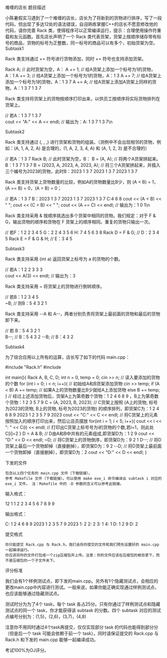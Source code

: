 难缠的店长
题目描述

小陈暑假实习遇到了一个难缠的店长，店长为了将新到的货物进行排序，写了一段代码，但出现了多达12处的语法错误，自诩熟练掌握C++的店长不愿意修改他的代码，请你完善 Rack 类，使得程序可以正常编译运行，提示：合理使用操作符重载和友元函数。首先店长声明了一个 Rack 类代表货架，货架上按顺序储存带有标号的商品，货物的标号为正整数，同一标号的商品可以有多个，初始货架为空。
Subtask1

Rack 类支持通过 += 符号进行货物添加，同时 += 符号也支持添加货架。

Rack A; // 此时货架为空，A：
A += 1; // 给A货架上添加一个标号为1的货物，A：1
A += 3; // 给A货架上添加一个标号为1的货物，A：1 3
A += 7; // 给A货架上添加一个标号为1的货物，A：1 3 7
A += A; // 给A货架上添加A货架上同样的货物，A：1 3 7 1 3 7

Rack 类支持将货架上的货物按顺序打印出来，以供员工按顺序将实际货物排列在货架上。

// 若A：1 3 7 1 3 7   
cout << "A:" << A << endl;
// 输出为：A: 1 3 7 1 3 7\n

Subtask2

Rack 类支持通过 (, , ,) 进行货架和货物的组装。（测例中不会出现相邻的货物，例如：(A, 1, A, 2, A) 是合理的，(1, A, 2, 3, 4, A) 和 (A, 1, 2, 3) 是不合理的）

// 若A：1 3 7
Rack B; // 此时货架为空，B：
B = (A, A); // 将两个A货架拼起来。B：1 3 7 1 3 7
B = (2023, A, 2023, A, 2023, A); // 将三个A货架拼起来，并插入三个编号为2023的货物，此时B：2023 1 3 7 2023 1 3 7 2023 1 3 7

Rack 类支持货架上货物数量的比较，例如A的货物数量比B少，则 (A < B) = 1，(A == B) = 0，(A > B) = 0；

// 若A：1 3 7     B：2023 1 3 7 2023 1 3 7 2023 1 3 7    C:4 6 8
cout << (A < B) << " ";
cout << (C > B) << " ";
cout << (A == C) << endl;
// 输出为：1 0 1\n

Rack 类支持采用 & 按顺序挑选出多个货架中相同的货物。我们规定：对于 F & G，输出货物的顺序和货物在 F 货架上的顺序相同。重复的货物只输出一次。

// 若F：1 2 2 3 4 5   G：2 2 4 3 5 6    H: 7 4 5 6 3 8
Rack D = F & G; // D：2 3 4 5
Rack E = F & G & H; // E：3 4 5

Subtask3

Rack 类支持采用 (int a) 返回货架上标号为 a 的货物的个数。

// 若A：1 2 2 3 3 3   
cout << A(3) << endl;
// 输出为：3

Rack 类支持采用 ~ 将货架上的货物进行倒转顺序。

// 若B：1 2 3 4 5   
~B; // 则B：5 4 3 2 1

Rack 类支持采用 --A 和 A--，两者分别负责将货架上最前面的货物和最后的货物卸下来。

// 若 B：5 4 3 2 1   
B--; // B：5 4 3 2
--B; // B：4 3 2

Subtask4

为了综合应用以上所有的运算，店长写了如下的代码 main.cpp：

#include "Rack.h"
#include <iostream>

int main(){
    Rack A, B, C, D;
    int n = 0, temp = 0;
    cin >> n; // 读入要添加的货物的个数
    for (int i = 0; i < n; i++){ // 初始给A和B货架添加货物
        cin >> temp;
        if (A < B) A += temp; // 如果A上的货物数量比B少就给A上添加货物
        else B += temp;
    } // 经过上述添加货物后，货架A上为第奇数个货物：1 2 4 6 8 9 ，B上为第奇数个货物：1 2 3 5 7 9
    C = (A, 2023, B, 2023); // C货架上按照 {A上的货物, 标号为2023的货物, B上的货物, 标号为2023的货物} 的顺序排列，即货架C为：1 2 4 6 8 9 2023 1 2 3 5 7 9 2023
    cout << "C:" << C << endl; // 将C货架上的元素按照加入的顺序打印出来，然后让店员摆放
    for(int i = 1; i < 5; i++){
        cout << i << ": " << C(i) << endl; // 打印出C货架上标号号为i的货物的个数,若i=1，则此处C[i]=2
    }
    D = A & B; // D由A和B中共有的元素组成,即货架D为：1 2 9
    cout << "D:" << D << endl;
    ~D; // 将C货架上的货物倒序，即货架D为：9 2 1
    D--; // 将D货架上最后一个货物卸掉（直接删掉），即货架D为：9 2 
    --D; // 将D货架上最前面一个货物卸掉（直接删掉），即货架D为：2 
    cout << "D:" << D << endl;
}

下发的文件

    包含以上四个任务的 main.cpp 文件（下载链接）。
    参考 Makefile 文件（下载链接）。可以使用 make exe_i 命令编译出 subtask i 对应的 exe_i 文件。 注：Makefile 中的 -D 参数的含义可以参考此链接。

输入格式：

12
1 1 2 2 3 4 5 6 7 8 9 9

输出格式：

C: 1 2 4 6 8 9 2023 1 2 3 5 7 9 2023
1: 2
2: 2
3: 1
4: 1
D: 1 2 9
D: 2

提交格式

    你只能提交 Rack.cpp 与 Rack.h，我们会将你提交的文件和我们预先设置好的 main.cpp 一起编译运行。
    你应该将你的文件打包成一个zip压缩包并上传。注意：你的文件应该在压缩包的根目录下，而不是压缩包的一个子文件夹下。

评分标准

我们会有1个样例测试点，即下发的main.cpp。另外有1个隐藏测试点，会相应的更改main.cpp中内容进行测试。一般来说，如果你能正确实现通过样例测试点，也应该能够通过隐藏测试点。

测试时分为为了4个 task，每个 task 各占25分。只有你通过了样例测试点和隐藏测试点的同一个 task，你才能获得该 subtask 的分数。四个 subtask 对应的测试点编号分别为：(1,5)，(2,6)，(3,7)，(4,8)

注意你不用同时通过4个task再提交，仅仅实现部分 task 的代码也能得到部分分（但是后一个 task 可能会依赖于前一个 task）。同时请保证提交的 Rack.cpp 与 Rack.h 和下发的 main.cpp 能够一起编译成功。

考试100%为OJ评分。
